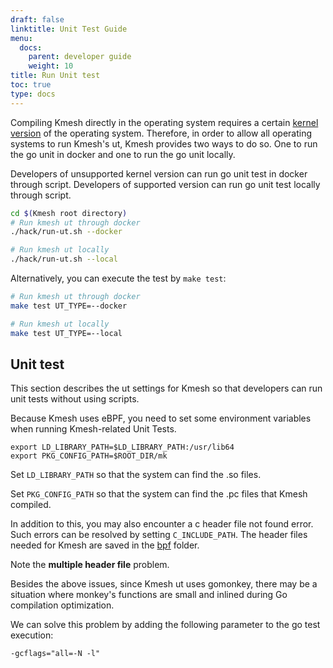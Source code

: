 ```yaml
---
draft: false
linktitle: Unit Test Guide
menu:
  docs:
    parent: developer guide
    weight: 10
title: Run Unit test
toc: true
type: docs
---
```


Compiling Kmesh directly in the operating system requires a certain [kernel version](https://github.com/kmesh-net/kmesh/blob/main/docs/kmesh_support.md) of the operating system. Therefore, in order to allow all operating systems to run Kmesh's ut, Kmesh provides two ways to do so. One to run the go unit in docker and one to run the go unit locally.

Developers of unsupported kernel version can run go unit test in docker through script. Developers of supported version can run go unit test locally through script.

```sh
cd $(Kmesh root directory)
# Run kmesh ut through docker
./hack/run-ut.sh --docker

# Run kmesh ut locally
./hack/run-ut.sh --local
```

Alternatively, you can execute the test by `make test`:

```sh
# Run kmesh ut through docker
make test UT_TYPE=--docker

# Run kmesh ut locally
make test UT_TYPE=--local
```

## Unit test

This section describes the ut settings for Kmesh so that developers can run unit tests without using scripts.

Because Kmesh uses eBPF, you need to set some environment variables when running Kmesh-related Unit Tests.

```console
export LD_LIBRARY_PATH=$LD_LIBRARY_PATH:/usr/lib64
export PKG_CONFIG_PATH=$ROOT_DIR/mk
```

Set `LD_LIBRARY_PATH` so that the system can find the .so files.

Set `PKG_CONFIG_PATH` so that the system can find the .pc files that Kmesh compiled.

In addition to this, you may also encounter a c header file not found error. Such errors can be resolved by setting `C_INCLUDE_PATH`. The header files needed for Kmesh are saved in the [bpf](https://github.com/kmesh-net/kmesh/tree/main/bpf) folder.

Note the **multiple header file** problem.

Besides the above issues, since Kmesh ut uses gomonkey, there may be a situation where monkey's functions are small and inlined during Go compilation optimization.

We can solve this problem by adding the following parameter to the go test execution:

```console
-gcflags="all=-N -l"
```
